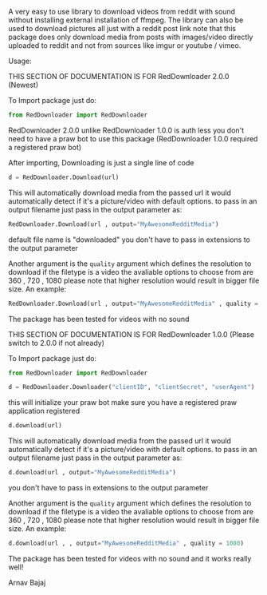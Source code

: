 A very easy to use library to download videos from reddit with sound without installing external installation of ffmpeg. The library can also be used to download pictures all just with a reddit post link
note that this package does only download media from posts with images/video directly uploaded to reddit and not from sources like imgur or youtube / vimeo.

Usage:

THIS SECTION OF DOCUMENTATION IS FOR RedDownloader 2.0.0 (Newest)

To Import package just do:

```python
from RedDownloader import RedDownloader
```

RedDownloader 2.0.0 unlike RedDownloader 1.0.0 is auth less you don't need to have a praw bot to use this package (RedDownloader 1.0.0 required a registered praw bot)

After importing, Downloading is just a single line of code

```python
d = RedDownloader.Download(url)
```

This will automatically download media from the passed url it would automatically detect if it's a picture/video with default options. to pass in an output filename just pass in the output parameter as:

```python
RedDownloader.Download(url , output="MyAwesomeRedditMedia")
```

default file name is "downloaded"
you don't have to pass in extensions to the output parameter

Another argument is the ```quality``` argument which defines the resolution to download if the filetype is a video the avaliable options to choose from are 360 , 720 , 1080 please note that higher resolution would result in bigger file size. An example:

```python
RedDownloader.Download(url , output="MyAwesomeRedditMedia" , quality = 1080)
```

The package has been tested for videos with no sound

THIS SECTION OF DOCUMENTATION IS FOR RedDownloader 1.0.0 (Please switch to 2.0.0 if not already)

To Import package just do:

```python
from RedDownloader import RedDownloader
```

```python
d = RedDownloader.Downloader("clientID", "clientSecret", "userAgent")
```

this will initialize your praw bot make sure you have a registered praw application registered

```python
d.download(url)
```
This will automatically download media from the passed url it would automatically detect if it's a picture/video with default options. to pass in an output filename just pass in the output parameter as:

```python
d.download(url , output="MyAwesomeRedditMedia")
```

you don't have to pass in extensions to the output parameter

Another argument is the ```quality``` argument which defines the resolution to download if the filetype is a video the avaliable options to choose from are 360 , 720 , 1080 please note that higher resolution would result in bigger file size. An example:

```python
d.download(url , , output="MyAwesomeRedditMedia" , quality = 1080)
```

The package has been tested for videos with no sound and it works really well!

Arnav Bajaj